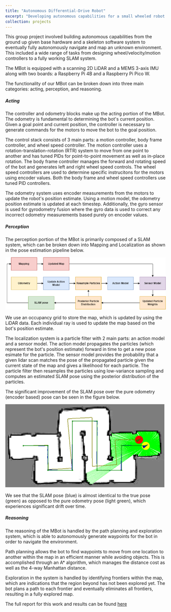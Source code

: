 ```yaml
---
title: "Autonomous Differential-Drive Robot"
excerpt: "Developing autonomous capabilities for a small wheeled robot.<br/><img src='/images/botlab/mbot.gif' width='500'>"
collection: projects
---
```


This group project involved building autonomous capabilities from the ground up given base hardware and a skeleton software system to eventually fully autonomously navigate and map an unknown environment. This included a wide range of tasks from designing wheel/velocity/motion controllers to a fully working SLAM system.

The MBot is equipped with a scanning 2D LiDAR and a MEMS 3-axis IMU along with two boards: a Raspberry Pi 4B and a Raspberry Pi Pico W. 

The functionality of our MBot can be broken down into three main categories: acting, perception, and reasoning.

##### Acting

The controller and odometry blocks make up the acting portion of the MBot. The odometry is fundamental to determining the bot's current position. Given a goal point and current position, the controller is necessary to generate commands for the motors to move the bot to the goal position.

The control stack consists of 3 main parts: a motion controller, body frame controller, and wheel speed controller. The motion controller uses a rotation-translation-rotation (RTR) system to move from one point to another and has tuned PIDs for point-to-point movement as well as in-place rotation. The body frame controller manages the forward and rotating speed of the bot and generates left and right wheel speed controls. The wheel speed controllers are used to determine specific instrucitons for the motors using encoder values. Both the body frame and wheel speed controllers use tuned PID controllers.

The odometry system uses encoder measurements from the motors to update the robot's position estimate. Using a motion model, the odometry position estimate is updated at each timestep. Additionally, the gyro sensor is used for gyrodometry fusion where the gyro data is used to correct any incorrect odometry measurements based purely on encoder values.

##### Perception

The perception portion of the MBot is primarily composed of a SLAM system, which can be broken down into Mapping and Localization as shown in the pose estimation pipeline below.

<img src="/images/botlab/slam_flowchart.png" width="600" />

We use an occupancy grid to store the map, which is updated by using the LiDAR data. Each individual ray is used to update the map based on the bot's position estimate.

The localization system is a particle filter with 2 main parts: an action model and a sensor model. The action model propagates the particles (which represent the bot's position estimate) forward in time to get a new pose esimate for the particle. The sensor model provides the probability that a given lidar scan matches the pose of the propagated particle given the current state of the map and gives a likelihood for each particle. The particle filter then resamples the particles using low-variance sampling and computes an estimated SLAM pose using the posterior distribution of the particles.

The significant improvement of the SLAM pose over the pure odometry (encoder based) pose can be seen in the figure below.

<img src="/images/botlab/slam_vs_odom.png" width="500" />

We see that the SLAM pose (blue) is almost identical to the true pose (green) as opposed to the pure odometry pose (light green), which experiences significant drift over time.

##### Reasoning

The reasoning of the MBot is handled by the path planning and exploration system, which is able to autonomously generate waypoints for the bot in order to navigate the environment.

Path planning allows the bot to find waypoints to move from one location to another within the map in an efficient manner while avoiding objects. This is accomplished through an A* algorithm, which manages the distance cost as well as the 4-way Manhattan distance.

Exploration in the system is handled by identifying frontiers within the map, which are indications that the region beyond has not been explored yet. The bot plans a path to each frontier and eventually eliminates all frontiers, resulting in a fully explored map.



The full report for this work and results can be found [here](https://sarveshmayil.github.io/files/botlab_report.pdf)
